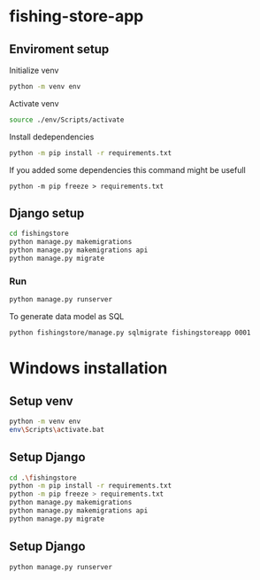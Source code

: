 # fishing-store-app

## Enviroment setup

Initialize venv

```bash
python -m venv env
```

Activate venv

```bash
source ./env/Scripts/activate
```

Install dedependencies

```bash
python -m pip install -r requirements.txt
```

If you added some dependencies this command might be usefull

```
python -m pip freeze > requirements.txt
```

## Django setup

```bash
cd fishingstore
python manage.py makemigrations
python manage.py makemigrations api
python manage.py migrate
```

### Run
```bash
python manage.py runserver
```

To generate data model as SQL
```bash
python fishingstore/manage.py sqlmigrate fishingstoreapp 0001
```

# Windows installation

## Setup venv
```bash
python -m venv env
env\Scripts\activate.bat
```

## Setup Django
```bash
cd .\fishingstore
python -m pip install -r requirements.txt
python -m pip freeze > requirements.txt
python manage.py makemigrations
python manage.py makemigrations api
python manage.py migrate
```

## Setup Django
```bash
python manage.py runserver
```